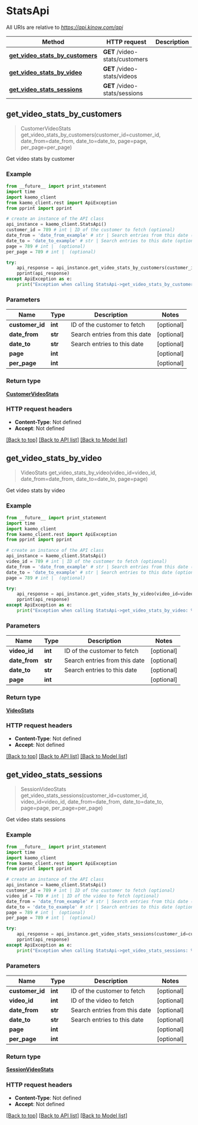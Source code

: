 # StatsApi

All URIs are relative to *https://api.kinow.com/api*

Method | HTTP request | Description
------------- | ------------- | -------------
[**get_video_stats_by_customers**](#get_video_stats_by_customers) | **GET** /video-stats/customers | 
[**get_video_stats_by_video**](#get_video_stats_by_video) | **GET** /video-stats/videos | 
[**get_video_stats_sessions**](#get_video_stats_sessions) | **GET** /video-stats/sessions | 


## **get_video_stats_by_customers**
> CustomerVideoStats get_video_stats_by_customers(customer_id=customer_id, date_from=date_from, date_to=date_to, page=page, per_page=per_page)



Get video stats by customer

### Example 
```python
from __future__ import print_statement
import time
import kaemo_client
from kaemo_client.rest import ApiException
from pprint import pprint

# create an instance of the API class
api_instance = kaemo_client.StatsApi()
customer_id = 789 # int | ID of the customer to fetch (optional)
date_from = 'date_from_example' # str | Search entries from this date (optional)
date_to = 'date_to_example' # str | Search entries to this date (optional)
page = 789 # int |  (optional)
per_page = 789 # int |  (optional)

try: 
    api_response = api_instance.get_video_stats_by_customers(customer_id=customer_id, date_from=date_from, date_to=date_to, page=page, per_page=per_page)
    pprint(api_response)
except ApiException as e:
    print("Exception when calling StatsApi->get_video_stats_by_customers: %s\n" % e)
```

### Parameters

Name | Type | Description  | Notes
------------- | ------------- | ------------- | -------------
 **customer_id** | **int**| ID of the customer to fetch | [optional] 
 **date_from** | **str**| Search entries from this date | [optional] 
 **date_to** | **str**| Search entries to this date | [optional] 
 **page** | **int**|  | [optional] 
 **per_page** | **int**|  | [optional] 

### Return type

[**CustomerVideoStats**](#CustomerVideoStats)

### HTTP request headers

 - **Content-Type**: Not defined
 - **Accept**: Not defined

[[Back to top]](#) [[Back to API list]](#documentation-for-api-endpoints) [[Back to Model list]](#documentation-for-models)

## **get_video_stats_by_video**
> VideoStats get_video_stats_by_video(video_id=video_id, date_from=date_from, date_to=date_to, page=page)



Get video stats by video

### Example 
```python
from __future__ import print_statement
import time
import kaemo_client
from kaemo_client.rest import ApiException
from pprint import pprint

# create an instance of the API class
api_instance = kaemo_client.StatsApi()
video_id = 789 # int | ID of the customer to fetch (optional)
date_from = 'date_from_example' # str | Search entries from this date (optional)
date_to = 'date_to_example' # str | Search entries to this date (optional)
page = 789 # int |  (optional)

try: 
    api_response = api_instance.get_video_stats_by_video(video_id=video_id, date_from=date_from, date_to=date_to, page=page)
    pprint(api_response)
except ApiException as e:
    print("Exception when calling StatsApi->get_video_stats_by_video: %s\n" % e)
```

### Parameters

Name | Type | Description  | Notes
------------- | ------------- | ------------- | -------------
 **video_id** | **int**| ID of the customer to fetch | [optional] 
 **date_from** | **str**| Search entries from this date | [optional] 
 **date_to** | **str**| Search entries to this date | [optional] 
 **page** | **int**|  | [optional] 

### Return type

[**VideoStats**](#VideoStats)

### HTTP request headers

 - **Content-Type**: Not defined
 - **Accept**: Not defined

[[Back to top]](#) [[Back to API list]](#documentation-for-api-endpoints) [[Back to Model list]](#documentation-for-models)

## **get_video_stats_sessions**
> SessionVideoStats get_video_stats_sessions(customer_id=customer_id, video_id=video_id, date_from=date_from, date_to=date_to, page=page, per_page=per_page)



Get video stats sessions

### Example 
```python
from __future__ import print_statement
import time
import kaemo_client
from kaemo_client.rest import ApiException
from pprint import pprint

# create an instance of the API class
api_instance = kaemo_client.StatsApi()
customer_id = 789 # int | ID of the customer to fetch (optional)
video_id = 789 # int | ID of the video to fetch (optional)
date_from = 'date_from_example' # str | Search entries from this date (optional)
date_to = 'date_to_example' # str | Search entries to this date (optional)
page = 789 # int |  (optional)
per_page = 789 # int |  (optional)

try: 
    api_response = api_instance.get_video_stats_sessions(customer_id=customer_id, video_id=video_id, date_from=date_from, date_to=date_to, page=page, per_page=per_page)
    pprint(api_response)
except ApiException as e:
    print("Exception when calling StatsApi->get_video_stats_sessions: %s\n" % e)
```

### Parameters

Name | Type | Description  | Notes
------------- | ------------- | ------------- | -------------
 **customer_id** | **int**| ID of the customer to fetch | [optional] 
 **video_id** | **int**| ID of the video to fetch | [optional] 
 **date_from** | **str**| Search entries from this date | [optional] 
 **date_to** | **str**| Search entries to this date | [optional] 
 **page** | **int**|  | [optional] 
 **per_page** | **int**|  | [optional] 

### Return type

[**SessionVideoStats**](#SessionVideoStats)

### HTTP request headers

 - **Content-Type**: Not defined
 - **Accept**: Not defined

[[Back to top]](#) [[Back to API list]](#documentation-for-api-endpoints) [[Back to Model list]](#documentation-for-models)

